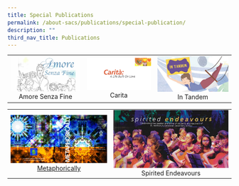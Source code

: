 ```yaml
---
title: Special Publications
permalink: /about-sacs/publications/special-publication/
description: ""
third_nav_title: Publications
---
```

|   |   |   |
|:---:|:---:|:---:|
| ![](/images/About%20us/00C.jpg) Amore Senza Fine  |![](/images/About%20us/0001.jpg) Carita  | ![](/images/About%20us/SAC140-InTandem-web_page-0001.jpg) In Tandem|


|   |   | 
|:---:|:---:|
|![](/images/About%20us/cover-selected-version-1.png) <a href="/files/About%20us/SAC15_MetaPgs-amd-2.pdf" target="_blank"> Metaphorically</a>   | ![](/images/About%20us/00C-1.jpg) Spirited Endeavours |